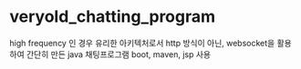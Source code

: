 # veryold_chatting_program
high frequency 인 경우 유리한 아키텍처로서 http 방식이 아닌, websocket을 활용하여 간단히 만든 java 채팅프로그램
boot, maven, jsp 사용
